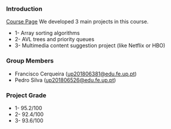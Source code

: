 ### Introduction
[Course Page](https://sigarra.up.pt/feup/pt/ucurr_geral.ficha_uc_view?pv_ocorrencia_id=420247)
We developed 3 main projects in this course.
 * 1- Array sorting algorithms
 * 2- AVL trees and priority queues
 * 3- Multimedia content suggestion project (like Netflix or HBO)

### Group Members
 * Francisco Cerqueira (up201806381@edu.fe.up.pt)
 * Pedro Silva    (up201806526@edu.fe.up.pt)

### Project Grade
 * 1- 95.2/100
 * 2- 92.4/100
 * 3- 93.6/100
 

